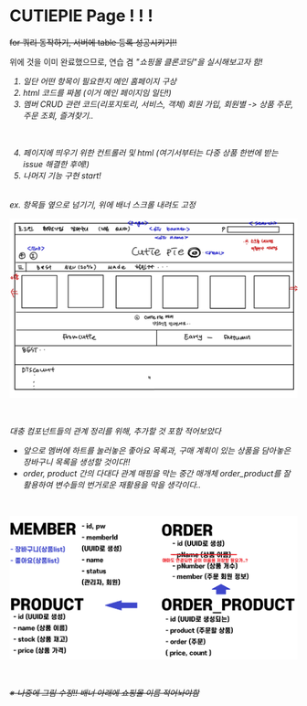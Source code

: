 # CUTIEPIE Page ! ! !

~~for 쿼리 동작하기, 서버에 table 등록 성공시키기!!~~

위에 것을 이미 완료했으므로, 연습 겸 
<em>"쇼핑몰 클론코딩"<em>을 실시해보고자 함!

1. 일단 어떤 항목이 필요한지 메인 홈페이지 구상
2. html 코드를 짜봄
   (이거 메인 페이지임 일단!)
3. 멤버 CRUD 관련 코드(리포지토리, 서비스, 객체)
회원 가입, 회원별 -> 상품 주문, 주문 조회, 즐겨찾기.. 
<br>

4. 페이지에 띄우기 위한 컨트롤러 및 html
   (여기서부터는 다중 상품 한번에 받는 issue 해결한 후에!)
5. 나머지 기능 구현 start!

<br>
ex. 항목들 옆으로 넘기기, 위에 배너 스크롤 내려도 고정

<br>

![메인](./image/메인홈2.jpg)

<br>


대충 컴포넌트들의 관계 정리를 위해, 추가할 것 포함 적어보았다
- 앞으로 멤버에 하트를 눌러놓은 좋아요 목록과, 
구매 계획이 있는 상품을 담아놓은 장바구니 목록을 생성할 것이다!!
- order, product 간의 다대다 관계 매핑을 막는 중간 매개체
  order_product를 잘 활용하여 변수들의 번거로운 재활용을
  막을 생각이다..

<br>


![관계도](./image/관계도.png)

<br>

~~※ 나중에 그림 수정!! 배너 아래에 쇼핑몰 이름 적어놔야함~~